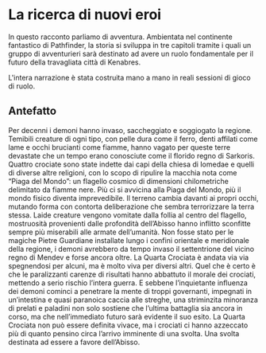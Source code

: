 # La ricerca di nuovi eroi
In questo racconto parliamo di avventura. Ambientata nel continente fantastico di Pathfinder, la storia si sviluppa in tre capitoli tramite i quali un gruppo di avventurieri sarà destinato ad avere un ruolo fondamentale per il futuro della travagliata città di Kenabres.

L'intera narrazione è stata costruita mano a mano in reali sessioni di gioco di ruolo.

## Antefatto
Per decenni i demoni hanno invaso, saccheggiato e soggiogato la regione. Temibili creature di ogni tipo, con pelle dura come il ferro, denti affilati come lame e occhi brucianti come fiamme, hanno vagato per queste terre devastate che un tempo erano conosciute come il florido regno di Sarkoris. Quattro crociate sono state indette dai capi della chiesa di Iomedae e quelli di diverse altre religioni, con lo scopo di ripulire la macchia nota come “Piaga del Mondo”: un flagello cosmico di dimensioni chilometriche delimitato da fiamme nere. Più ci si avvicina alla Piaga del Mondo, più il mondo fisico diventa imprevedibile. Il terreno cambia davanti ai propri occhi, mutando forma con contorta deliberazione che sembra terrorizzare la terra stessa. Laide creature vengono vomitate dalla follia al centro del flagello, mostruosità provenienti dalle profondità dell’Abisso hanno inflitto sconfitte sempre più miserabili alle armate dell’umanità. Non fosse stato per le magiche Pietre Guardiane installate lungo i confini orientale e meridionale della regione, i demoni avrebbero da tempo invaso il settentrione del vicino regno di Mendev e forse ancora oltre. La Quarta Crociata è andata via via spegnendosi per alcuni, ma è molto viva per diversi altri. Quel che è certo è che le paralizzanti carenze di risultati hanno abbattuto il morale dei crociati, mettendo a serio rischio l’intera guerra. E sebbene l’inquietante influenza dei demoni cominci a penetrare la mente di troppi governanti, impegnati in un’intestina e quasi paranoica caccia alle streghe, una striminzita minoranza di prelati e paladini non solo sostiene che l’ultima battaglia sia ancora in corso, ma che nell’immediato futuro sarà evidente il suo esito. La Quarta Crociata non può essere definita vivace, ma i crociati ci hanno azzeccato più di quanto pensino circa l’arrivo imminente di una svolta. Una svolta destinata ad essere a favore dell’Abisso.
 
